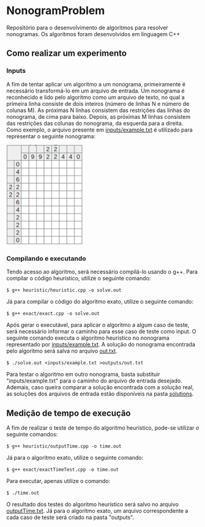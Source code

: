 # NonogramProblem
Repositório para o desenvolvimento de algoritmos para resolver nonogramas. Os algoritmos foram desenvolvidos em linguagem C++

## Como realizar um experimento

### Inputs
A fim de tentar aplicar um algoritmo a um nonograma, primeiramente é necessário
transformá-lo em um arquivo de entrada. Um nonograma é reconhecido e lido pelo
algoritmo como um arquivo de texto, no qual a primeira linha consiste de dois
inteiros (número de linhas N e número de colunas M). As próximas N linhas
consistem das restrições das linhas do nonograma, de cima para baixo. Depois,
as próximas M linhas consistem das restrições das colunas do nonograma, da
esquerda para a direita. Como exemplo, o arquivo presente em
[inputs/example.txt](https://github.com/RickFqt/NonogramProblem/blob/main/inputs/in1.txt)
é utilizado para representar o seguinte nonograma:

<img src="./docs/imgs/example.png" alt="example_img" width=200>

### Compilando e executando

Tendo acesso ao algoritmo, será necessário compilá-lo usando o g++. Para compilar o código heurístico, utilize o seguinte comando:

```
$ g++ heuristic/heuristic.cpp -o solve.out
```
Já para compilar o código do algoritmo exato, utilize
o seguinte comando:

```
$ g++ exact/exact.cpp -o solve.out
```

Após gerar o executável, para aplicar o algoritmo a algum caso de teste, será necessário informar o caminho para esse caso de teste como input. O seguinte comando executa o algoritmo heurístico no nonograma representado por [inputs/example.txt](https://github.com/RickFqt/NonogramProblem/blob/main/inputs/in1.txt). A solução do nonograma encontrada pelo algoritmo será salva no arquivo [out.txt](https://github.com/RickFqt/NonogramProblem/blob/main/out.txt).


```
$ ./solve.out <inputs/example.txt >outputs/out.txt
```
Para testar o algoritmo em outro nonograma, basta substituir "inputs/example.txt" para o caminho do arquivo de entrada desejado. 
Ademais, caso queira comparar a solução encontrada com a solução real, as soluções dos arquivos de entrada estão disponíveis na pasta [solutions](https://github.com/RickFqt/NonogramProblem/blob/main/solutions).

## Medição de tempo de execução

A fim de realizar o teste de tempo do algoritmo heurístico, pode-se utilizar o seguinte comandos:

```
$ g++ heuristic/outputTime.cpp -o time.out
```

Já para o algoritmo exato, utilize o seguinte comando:
```
$ g++ exact/exactTimeTest.cpp -o time.out
```

Para executar, apenas utilize o comando:
```
$ ./time.out
```
O resultado dos testes do algoritmo heurístico será salvo no arquivo [outputTime.txt](https://github.com/RickFqt/NonogramProblem/blob/main/outputTime.txt). Já para o algoritmo exato, um arquivo correspondente a cada caso de teste será criado na pasta "outputs".